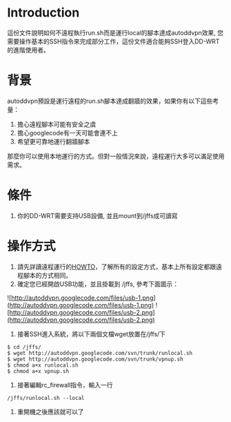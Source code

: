 # Introduction #

這份文件說明如何不遠程執行run.sh而是運行local的腳本達成autoddvpn效果, 您需要操作基本的SSH指令來完成部分工作，這份文件適合能夠SSH登入DD-WRT的進階使用者。

# 背景 #

autoddvpn預設是運行遠程的run.sh腳本達成翻牆的效果，如果你有以下這些考量：

  1. 擔心遠程腳本可能有安全之虞
  1. 擔心googlecode有一天可能會連不上
  1. 希望更可靠地運行翻牆腳本

那麼你可以使用本地運行的方式。但對一般情況來說，遠程運行大多可以滿足使用需求。

# 條件 #

  1. 你的DD-WRT需要支持USB設備, 並且mount到/jffs成可讀寫

# 操作方式 #

  1. 請先詳讀遠程運行的[HOWTO](http://code.google.com/p/autoddvpn/wiki/HOWTO)，了解所有的設定方式，基本上所有設定都跟遠程腳本的方式相同。
  1. 確定您已經開啟USB功能，並且掛載到 /jffs, 參考下面圖示：

![http://autoddvpn.googlecode.com/files/usb-1.png](http://autoddvpn.googlecode.com/files/usb-1.png)
![http://autoddvpn.googlecode.com/files/usb-2.png](http://autoddvpn.googlecode.com/files/usb-2.png)
  1. 接著SSH進入系統，將以下兩個文檔wget放置在/jffs/下
```
$ cd /jffs/
$ wget http://autoddvpn.googlecode.com/svn/trunk/runlocal.sh
$ wget http://autoddvpn.googlecode.com/svn/trunk/vpnup.sh
$ chmod a+x runlocal.sh
$ chmod a+x vpnup.sh
```
  1. 接著編輯rc\_firewall指令，輸入一行
```
/jffs/runlocal.sh --local
```
  1. 重開機之後應該就可以了